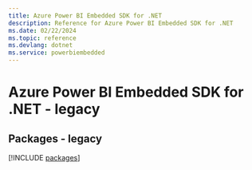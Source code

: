 ```yaml
---
title: Azure Power BI Embedded SDK for .NET
description: Reference for Azure Power BI Embedded SDK for .NET
ms.date: 02/22/2024
ms.topic: reference
ms.devlang: dotnet
ms.service: powerbiembedded
---
```

# Azure Power BI Embedded SDK for .NET - legacy
## Packages - legacy
[!INCLUDE [packages](power-bi-embedded-index.md)]
